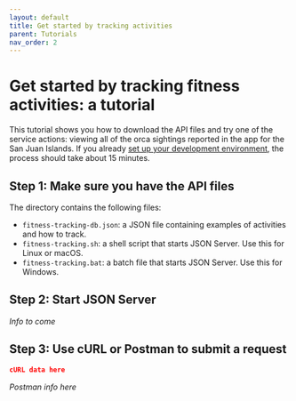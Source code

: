 ```yaml
---
layout: default
title: Get started by tracking activities
parent: Tutorials
nav_order: 2
---
```


# Get started by tracking fitness activities: a tutorial

This tutorial shows you how to download the API files and try one of the service actions: viewing all of the orca sightings reported in the app for the San Juan Islands. If you already [set up your development environment](set-up-dev-env.md), the process should take about 15 minutes.

## Step 1: Make sure you have the API files

The directory contains the following files:

*  `fitness-tracking-db.json`: a JSON file containing examples of activities and how to track.
*  `fitness-tracking.sh`: a shell script that starts JSON Server. Use this for Linux or macOS.
*  `fitness-tracking.bat`: a batch file that starts JSON Server. Use this for Windows.

## Step 2: Start JSON Server

*Info to come*

## Step 3: Use cURL or Postman to submit a request

```json
cURL data here
```

*Postman info here*
